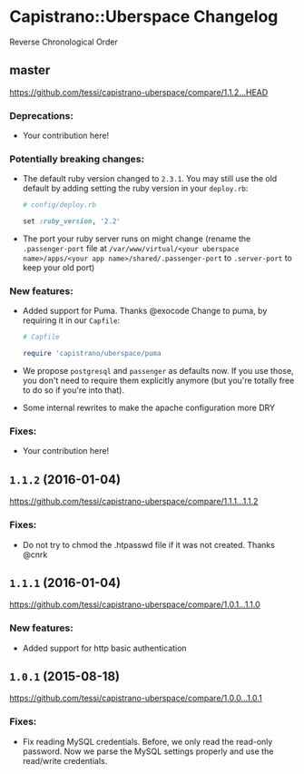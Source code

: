 # Capistrano::Uberspace Changelog

Reverse Chronological Order

## master

https://github.com/tessi/capistrano-uberspace/compare/1.1.2...HEAD

### Deprecations:

* Your contribution here!

### Potentially breaking changes:

* The default ruby version changed to `2.3.1`. You may still use the old default by adding setting the ruby version in your `deploy.rb`:

  ```ruby
  # config/deploy.rb

  set :ruby_version, '2.2'
  ```

* The port your ruby server runs on might change (rename the `.passenger-port` file at `/var/www/virtual/<your uberspace name>/apps/<your app name>/shared/.passenger-port` to `.server-port` to keep your old port)

### New features:

* Added support for Puma. Thanks @exocode
  Change to puma, by requiring it in our `Capfile`:

  ```ruby
  # Capfile

  require 'capistrano/uberspace/puma
  ```
* We propose `postgresql` and `passenger` as defaults now. If you use those, you don't need to require them explicitly anymore (but you're totally free to do so if you're into that).
* Some internal rewrites to make the apache configuration more DRY

### Fixes:

* Your contribution here!

## `1.1.2` (2016-01-04)

https://github.com/tessi/capistrano-uberspace/compare/1.1.1...1.1.2

### Fixes:

* Do not try to chmod the .htpasswd file if it was not created. Thanks @cnrk

## `1.1.1` (2016-01-04)

https://github.com/tessi/capistrano-uberspace/compare/1.0.1...1.1.0

### New features:

* Added support for http basic authentication

## `1.0.1` (2015-08-18)

https://github.com/tessi/capistrano-uberspace/compare/1.0.0...1.0.1

### Fixes:

* Fix reading MySQL credentials. Before, we only read the read-only password. Now we parse the MySQL settings properly and use the read/write credentials.

